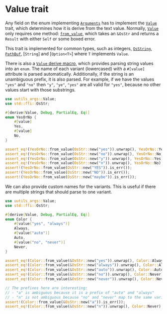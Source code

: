 # Value trait

Any field on the enum implementing [`Arguments`](trait@crate::Arguments) has to implement the [`Value`](trait@crate::Value) trait, which determines how it is derive from the text value. Normally, [`Value`](trait@crate::Value) only requires one method: [`from_value`](crate::Value::from_value), which takes an `&OsStr` and returns a `Result` with either `Self` or some boxed error.

This trait is implemented for common types, such as integers, [`OsString`](std::ffi::OsString), [`PathBuf`](std::path::PathBuf), [`String`] and [`Option<T>`] where `T` implements `Value`.

There is also a [`Value` derive macro](derive@crate::Value), which provides parsing string values into an `enum`. The name of each variant (lowercased) with a `#[value]` attribute is parsed automatically. Additionally, if the string is an unambiguous prefix, it is also parsed. For example, if we have the values `"yes"` and `"no"` then `"y"`, `"ye"`, `"yes"` are all valid for `"yes"`, because no other values start with those substrings.

```rust
use uutils_args::Value;
use std::ffi::OsStr;

#[derive(Value, Debug, PartialEq, Eq)]
enum YesOrNo {
    #[value]
    Yes,
    #[value]
    No,
}

assert_eq!(YesOrNo::from_value(OsStr::new("yes")).unwrap(), YesOrNo::Yes);
assert_eq!(YesOrNo::from_value(OsStr::new("no")).unwrap(), YesOrNo::No);
assert_eq!(YesOrNo::from_value(OsStr::new("y")).unwrap(), YesOrNo::Yes);
assert_eq!(YesOrNo::from_value(OsStr::new("n")).unwrap(), YesOrNo::No);
assert!(YesOrNo::from_value(OsStr::new("YES")).is_err());
assert!(YesOrNo::from_value(OsStr::new("NO")).is_err());
assert!(YesOrNo::from_value(OsStr::new("maybe")).is_err());
```

We can also provide custom names for the variants. This is useful if there are multiple strings that should parse to one variant.

```rust
use uutils_args::Value;
use std::ffi::OsStr;

#[derive(Value, Debug, PartialEq, Eq)]
enum Color {
    #[value("yes", "always")]
    Always,
    #[value("auto")]
    Auto,
    #[value("no", "never")]
    Never,
}

assert_eq!(Color::from_value(&OsStr::new("yes")).unwrap(), Color::Always);
assert_eq!(Color::from_value(&OsStr::new("always")).unwrap(), Color::Always);
assert_eq!(Color::from_value(&OsStr::new("auto")).unwrap(), Color::Auto);
assert_eq!(Color::from_value(&OsStr::new("no")).unwrap(), Color::Never);
assert_eq!(Color::from_value(&OsStr::new("never")).unwrap(), Color::Never);

// The prefixes here are interesting:
// - "a" is ambiguous because it is a prefix of "auto" and "always"
// - "n" is not ambiguous because "no" and "never" map to the same variant
assert!(Color::from_value(&OsStr::new("a")).is_err());
assert_eq!(Color::from_value(&OsStr::new("n")).unwrap(), Color::Never);
```
